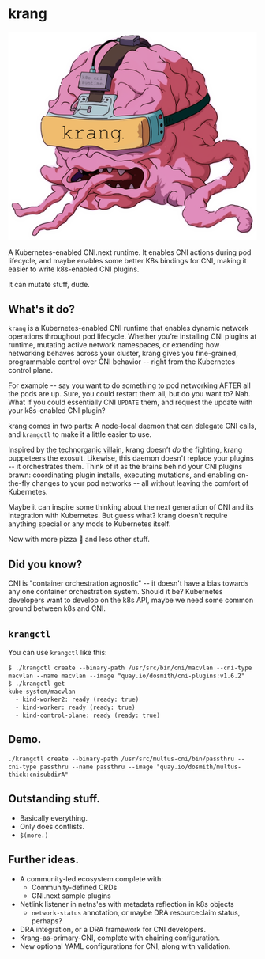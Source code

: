 # krang

![krang logo, dude.](https://github.com/dougbtv/krang/blob/main/doc/krang-logo.png)

A Kubernetes-enabled CNI.next runtime. It enables CNI actions during pod lifecycle, and maybe enables some better K8s bindings for CNI, making it easier to write k8s-enabled CNI plugins.

It can mutate stuff, dude.

## What's it do?

`krang` is a Kubernetes-enabled CNI runtime that enables dynamic network operations throughout pod lifecycle. Whether you’re installing CNI plugins at runtime, mutating active network namespaces, or extending how networking behaves across your cluster, krang gives you fine-grained, programmable control over CNI behavior -- right from the Kubernetes control plane.

For example -- say you want to do something to pod networking AFTER all the pods are up. Sure, you could restart them all, but do you want to? Nah. What if you could essentially CNI `UPDATE` them, and request the update with your k8s-enabled CNI plugin?

krang comes in two parts: A node-local daemon that can delegate CNI calls, and `krangctl` to make it a little easier to use.

Inspired by [the technorganic villain](https://en.wikipedia.org/wiki/Krang), krang doesn’t *do* the fighting, krang puppeteers the exosuit. Likewise, this daemon doesn't replace your plugins -- it orchestrates them. Think of it as the brains behind your CNI plugins brawn: coordinating plugin installs, executing mutations, and enabling on-the-fly changes to your pod networks -- all without leaving the comfort of Kubernetes.

Maybe it can inspire some thinking about the next generation of CNI and its integration with Kubernetes. But guess what? krang doesn't require anything special or any mods to Kubernetes itself.

Now with more pizza 🍕 and less other stuff.

## Did you know?

CNI is "container orchestration agnostic" -- it doesn't have a bias towards any one container orchestration system. Should it be? Kubernetes developers want to develop on the k8s API, maybe we need some common ground between k8s and CNI.

## `krangctl`

You can use `krangctl` like this:

```
$ ./krangctl create --binary-path /usr/src/bin/cni/macvlan --cni-type macvlan --name macvlan --image "quay.io/dosmith/cni-plugins:v1.6.2"
$ ./krangctl get 
kube-system/macvlan
  - kind-worker2: ready (ready: true)
  - kind-worker: ready (ready: true)
  - kind-control-plane: ready (ready: true)
```

## Demo.

```
./krangctl create --binary-path /usr/src/multus-cni/bin/passthru --cni-type passthru --name passthru --image "quay.io/dosmith/multus-thick:cnisubdirA"
```

## Outstanding stuff.

* Basically everything.
* Only does conflists.
* `$(more.)`

## Further ideas.

* A community-led ecosystem complete with:
  * Community-defined CRDs
  * CNI.next sample plugins
* Netlink listener in netns'es with metadata reflection in k8s objects 
  * `network-status` annotation, or maybe DRA resourceclaim status, perhaps?
* DRA integration, or a DRA framework for CNI developers.
* Krang-as-primary-CNI, complete with chaining configuration.
* New optional YAML configurations for CNI, along with validation.
